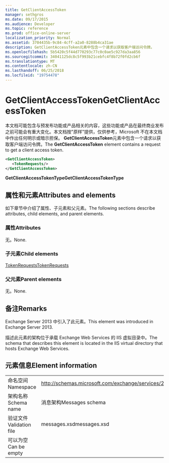 ```yaml
---
title: GetClientAccessToken
manager: sethgros
ms.date: 09/17/2015
ms.audience: Developer
ms.topic: reference
ms.prod: office-online-server
localization_priority: Normal
ms.assetid: 3704435b-9c84-4cff-a2a0-8288b4ca31ae
description: GetClientAccessToken元素中包含一个请求以获取客户端访问令牌。
ms.openlocfilehash: 5b5420c5f44d770293c77c0c0ae5c927da3aa856
ms.sourcegitcommit: 34041125dc8c5f993b21cebfc4f8b72f0fd2cb6f
ms.translationtype: MT
ms.contentlocale: zh-CN
ms.lasthandoff: 06/25/2018
ms.locfileid: "19754478"
---
```

# <a name="getclientaccesstoken"></a><span data-ttu-id="91628-103">GetClientAccessToken</span><span class="sxs-lookup"><span data-stu-id="91628-103">GetClientAccessToken</span></span>

<span data-ttu-id="91628-104">本文档可能包含与预发布功能或产品相关的内容，这些功能或产品在最终商业发布之前可能会有重大变化。本文档按"原样"提供，仅供参考，Microsoft 不在本文档中作出任何明示或暗示担保。 **GetClientAccessToken**元素中包含一个请求以获取客户端访问令牌。</span><span class="sxs-lookup"><span data-stu-id="91628-104">The **GetClientAccessToken** element contains a request to get a client access token.</span></span> 
  
```XML
<GetClientAccessToken>
   <TokenRequests/>
</GetClientAccessToken>
```

 <span data-ttu-id="91628-105">**GetClientAccessTokenType**</span><span class="sxs-lookup"><span data-stu-id="91628-105">**GetClientAccessTokenType**</span></span>
## <a name="attributes-and-elements"></a><span data-ttu-id="91628-106">属性和元素</span><span class="sxs-lookup"><span data-stu-id="91628-106">Attributes and elements</span></span>

<span data-ttu-id="91628-107">如下章节中介绍了属性、子元素和父元素。</span><span class="sxs-lookup"><span data-stu-id="91628-107">The following sections describe attributes, child elements, and parent elements.</span></span>
  
### <a name="attributes"></a><span data-ttu-id="91628-108">属性</span><span class="sxs-lookup"><span data-stu-id="91628-108">Attributes</span></span>

<span data-ttu-id="91628-109">无。</span><span class="sxs-lookup"><span data-stu-id="91628-109">None.</span></span>
  
### <a name="child-elements"></a><span data-ttu-id="91628-110">子元素</span><span class="sxs-lookup"><span data-stu-id="91628-110">Child elements</span></span>

[<span data-ttu-id="91628-111">TokenRequests</span><span class="sxs-lookup"><span data-stu-id="91628-111">TokenRequests</span></span>](tokenrequests.md)
  
### <a name="parent-elements"></a><span data-ttu-id="91628-112">父元素</span><span class="sxs-lookup"><span data-stu-id="91628-112">Parent elements</span></span>

<span data-ttu-id="91628-113">无。</span><span class="sxs-lookup"><span data-stu-id="91628-113">None.</span></span>
  
## <a name="remarks"></a><span data-ttu-id="91628-114">备注</span><span class="sxs-lookup"><span data-stu-id="91628-114">Remarks</span></span>

<span data-ttu-id="91628-115">Exchange Server 2013 中引入了此元素。</span><span class="sxs-lookup"><span data-stu-id="91628-115">This element was introduced in Exchange Server 2013.</span></span>
  
<span data-ttu-id="91628-116">描述此元素的架构位于承载 Exchange Web Services 的 IIS 虚拟目录中。</span><span class="sxs-lookup"><span data-stu-id="91628-116">The schema that describes this element is located in the IIS virtual directory that hosts Exchange Web Services.</span></span>
  
## <a name="element-information"></a><span data-ttu-id="91628-117">元素信息</span><span class="sxs-lookup"><span data-stu-id="91628-117">Element information</span></span>

|||
|:-----|:-----|
|<span data-ttu-id="91628-118">命名空间</span><span class="sxs-lookup"><span data-stu-id="91628-118">Namespace</span></span>  <br/> |http://schemas.microsoft.com/exchange/services/2006/messages  <br/> |
|<span data-ttu-id="91628-119">架构名称</span><span class="sxs-lookup"><span data-stu-id="91628-119">Schema name</span></span>  <br/> |<span data-ttu-id="91628-120">消息架构</span><span class="sxs-lookup"><span data-stu-id="91628-120">Messages schema</span></span>  <br/> |
|<span data-ttu-id="91628-121">验证文件</span><span class="sxs-lookup"><span data-stu-id="91628-121">Validation file</span></span>  <br/> |<span data-ttu-id="91628-122">messages.xsd</span><span class="sxs-lookup"><span data-stu-id="91628-122">messages.xsd</span></span>  <br/> |
|<span data-ttu-id="91628-123">可以为空</span><span class="sxs-lookup"><span data-stu-id="91628-123">Can be empty</span></span>  <br/> ||
   

